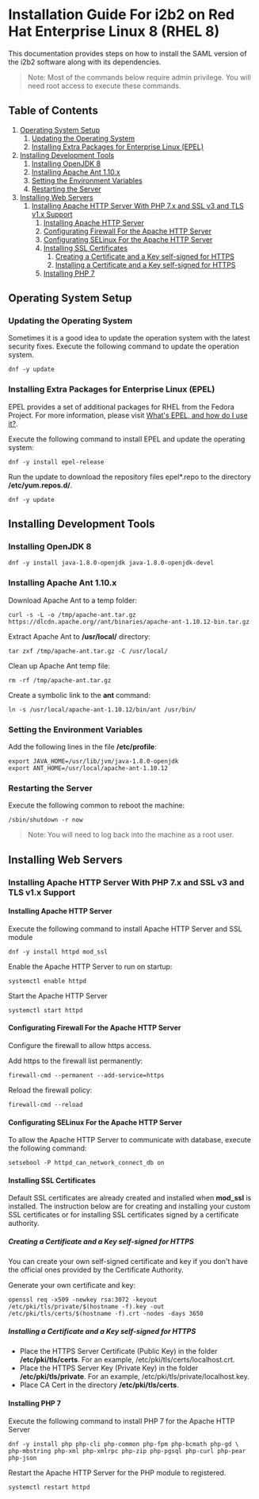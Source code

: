 # Installation Guide For i2b2 on Red Hat Enterprise Linux 8 (RHEL 8)

This documentation provides steps on how to install the SAML version of the i2b2 software along with its dependencies.

> Note: Most of the commands below require admin privilege.  You will need root access to execute these commands.

## Table of Contents

1. [Operating System Setup](#operating-system-setup)
    1. [Updating the Operating System](#updating-the-operating-system)
    2. [Installing Extra Packages for Enterprise Linux (EPEL)](#installing-extra-packages-for-enterprise-linux--epel-)
2. [Installing Development Tools](#installing-development-tools)
    1. [Installing OpenJDK 8](#installing-openjdk-8)
    2. [Installing Apache Ant 1.10.x](#installing-apache-ant-110x)
    3. [Setting the Environment Variables](#setting-the-environment-variables)
    4. [Restarting the Server](#restarting-the-server)
3. [Installing Web Servers](#installing-web-servers)
    1. [Installing Apache HTTP Server With PHP 7.x and SSL v3 and TLS v1.x Support](#installing-apache-http-server-with-php-7x-and-ssl-v3-and-tls-v1x-support)
        1. [Installing Apache HTTP Server](#installing-apache-http-server)
        2. [Configurating Firewall For the Apache HTTP Server](#configurating-firewall-for-the-apache-http-server)
        3. [Configurating SELinux For the Apache HTTP Server](#configurating-selinux-for-the-apache-http-server)
        4. [Installing SSL Certificates](#installing-ssl-certificates)
            1. [Creating a Certificate and a Key self-signed for HTTPS](#creating-a-certificate-and-a-key-self-signed-for-https)
            2. [Installing a Certificate and a Key self-signed for HTTPS](#installing-a-certificate-and-a-key-self-signed-for-https)
        5. [Installing PHP 7](#installing-php-7)

## Operating System Setup

### Updating the Operating System

Sometimes it is a good idea to update the operation system with the latest security fixes.  Execute the following command to update the operation system.

```
dnf -y update
```

### Installing Extra Packages for Enterprise Linux (EPEL)

EPEL provides a set of additional packages for RHEL from the Fedora Project.  For more information, please visit [What's EPEL, and how do I use it?](https://www.redhat.com/en/blog/whats-epel-and-how-do-i-use-it).

Execute the following command to install EPEL and update the operating system:

```
dnf -y install epel-release
```

Run the update to download the repository files epel*.repo to the directory **/etc/yum.repos.d/**.

```
dnf -y update
```

## Installing Development Tools

### Installing OpenJDK 8

```
dnf -y install java-1.8.0-openjdk java-1.8.0-openjdk-devel
```

### Installing Apache Ant 1.10.x

Download Apache Ant to a temp folder:

```
curl -s -L -o /tmp/apache-ant.tar.gz https://dlcdn.apache.org//ant/binaries/apache-ant-1.10.12-bin.tar.gz
```

Extract Apache Ant to **/usr/local/** directory:

```
tar zxf /tmp/apache-ant.tar.gz -C /usr/local/
```

Clean up Apache Ant temp file:

```
rm -rf /tmp/apache-ant.tar.gz 
```

Create a symbolic link to the **ant** command:

```
ln -s /usr/local/apache-ant-1.10.12/bin/ant /usr/bin/
```

### Setting the Environment Variables

Add the following lines in the file **/etc/profile**:

```
export JAVA_HOME=/usr/lib/jvm/java-1.8.0-openjdk
export ANT_HOME=/usr/local/apache-ant-1.10.12
```

### Restarting the Server

Execute the following common to reboot the machine:

```
/sbin/shutdown -r now
```

> Note:  You will need to log back into the machine as a root user.


## Installing Web Servers

### Installing Apache HTTP Server With PHP 7.x and SSL v3 and TLS v1.x Support

#### Installing Apache HTTP Server

Execute the following command to install Apache HTTP Server and SSL module

```
dnf -y install httpd mod_ssl
```

Enable the Apache HTTP Server to run on startup:

```
systemctl enable httpd
```

Start the Apache HTTP Server
```
systemctl start httpd
```

#### Configurating Firewall For the Apache HTTP Server

Configure the firewall to allow https access.

Add https to the firewall list permanently:

```
firewall-cmd --permanent --add-service=https
```

Reload the firewall policy:

```
firewall-cmd --reload
```

#### Configurating SELinux For the Apache HTTP Server

To allow the Apache HTTP Server to communicate with database, execute the following command:

```
setsebool -P httpd_can_network_connect_db on
```

#### Installing SSL Certificates

Default SSL certificates are already created and installed when **mod_ssl** is installed.  The instruction below are for creating and installing your custom SSL certificates or for installing SSL certificates signed by a certificate authority.

##### Creating a Certificate and a Key self-signed for HTTPS

You can create your own self-signed certificate and key if you don't have the official ones provided by the Certificate Authority.

Generate your own certificate and key:

```
openssl req -x509 -newkey rsa:3072 -keyout /etc/pki/tls/private/$(hostname -f).key -out /etc/pki/tls/certs/$(hostname -f).crt -nodes -days 3650
```

##### Installing a Certificate and a Key self-signed for HTTPS

- Place the HTTPS Server Certificate (Public Key) in the folder **/etc/pki/tls/certs**. For an example, /etc/pki/tls/certs/localhost.crt.
- Place the HTTPS Server Key (Private Key) in the folder **/etc/pki/tls/private**. For an example, /etc/pki/tls/private/localhost.key.
- Place CA Cert in the directory **/etc/pki/tls/certs**.

#### Installing PHP 7

Execute the following command to install PHP 7 for the Apache HTTP Server

```
dnf -y install php php-cli php-common php-fpm php-bcmath php-gd \
php-mbstring php-xml php-xmlrpc php-zip php-pgsql php-curl php-pear php-json
```

Restart the Apache HTTP Server for the PHP module to registered.

```
systemctl restart httpd
```
